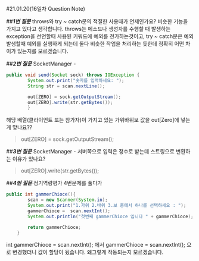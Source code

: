 #21.01.20(16일차 Question Note)

##**_1번 질문_**
throws와 try ~ catch문의 적절한 사용때가 언제인가요?
비슷한 기능을 가지고 있다고 생각합니다.
throws는 메소드나 생성자를 수행할 때 발생하는 exception을
선언할때 사용된 키워드에 예외를 전가하는것이고, try ~ catch문은
예외발생할때 예외를 실행하게 되는데 둘다 비슷한 작업을 처리하는 듯한데
정확히 어떤 차이가 있는지를 모르겠습니다.


##**_2번 질문_**
SocketManager -
```java
public void send(Socket sock) throws IOException {
        System.out.print("숫자를 입력하세요: ");
        String str = scan.nextLine();

        out[ZERO] = sock.getOutputStream();
        out[ZERO].write(str.getBytes());
        }
```
해당 배열(클라이언트 또는 참가자)이 가지고 있는
가위바위보 값을 out[Zero]에 넣는게 맞나요??

> out[ZERO] = sock.getOutputStream();

##**_3번 질문_**
SocketManager -
서버쪽으로 입력은 정수로 받는데 스트링으로
변환하는 이유가 있나요?

> out[ZERO].write(str.getBytes());

##**_4번 질문_**
정기역량평가 4번문제를 풀다가
```java
public int gammerChioce(){
        scan = new Scanner(System.in);
        System.out.print("1.가위 2.바위 3.보 중에서 하나를 선택하세요 : ");
        gammerChioce =  scan.nextInt();
        System.out.println("첫번째 gammerChioce 입니다 " + gammerChioce);

        return gammerChioce;
    }
```
int gammerChioce =  scan.nextInt(); 에서 gammerChioce =  scan.nextInt();
으로 변경했더니 값이 할당이 됬습니다. 왜그렇게 작동되는지 모르겠습니다.

